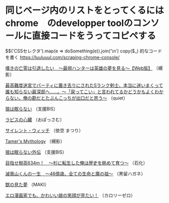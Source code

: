 # 同じベージ内のリストをとってくるにはchrome　のdevelopper toolのコンソールに直接コードをうってコピペする
$$('CSSセレクタ').map(e => doSomething(e)).join('\n')
copy($_)
的なコードを書く
https://luuluuul.com/scraping-chrome-console/

<a class="title" href="https://ncode.syosetu.com/n6093en/">嘆きの亡霊は引退したい　〜最弱ハンターは英雄の夢を見る〜【Web版】</a>
<span class="fn_name">
（槻影）
</span>

<a class="title" href="https://ncode.syosetu.com/n7361gs/">最高難度迷宮でパーティに置き去りにされたSランク剣士、本当に迷いまくって誰も知らない最深部へ……。～「戻ってこい」と言われてるかどうかもよくわからない。俺の勘だとたぶんこっちが出口だと思う～</a>
<span class="fn_name">
（quiet）
</span>

<a class="title" href="https://ncode.syosetu.com/n3930eh/">狼は眠らない</a>
<span class="fn_name">
（支援BIS）
</span>

<a class="title" href="https://ncode.syosetu.com/n4006r/">ラピスの心臓</a>
<span class="fn_name">
（おぽっさむ）
</span>

<a class="title" href="https://ncode.syosetu.com/n8356ga/">サイレント・ウィッチ</a>
<span class="fn_name">
（依空 まつり）
</span>

<a class="title" href="https://ncode.syosetu.com/n9218ci/">Tamer's Mythology</a>
<span class="fn_name">
（槻影）
</span>

<a class="title" href="https://ncode.syosetu.com/n7130fe/">狼は眠らない外伝</a>
<span class="fn_name">
（支援BIS）
</span>

<a class="title" href="https://ncode.syosetu.com/n1618fc/">目指せ樹高634m！　〜杉に転生した俺は歴史を眺めて育つ〜</a>
<span class="fn_name">
（石化）
</span>

<a class="title" href="https://ncode.syosetu.com/n3617fx/">滅竜山くんの一生　～46億歳、全ての生命と魔の祖～</a>
<span class="fn_name">
（黒留ハガネ）
</span>

<a class="title" href="https://ncode.syosetu.com/n1682dd/">獣の見た夢</a>
<span class="fn_name">
（MAKI）
</span>

<a class="title" href="https://ncode.syosetu.com/n4928eg/">エロ漫画家でも、かわいい娘の笑顔が見たい！</a>
<span class="fn_name">
（カロリーゼロ）
</span>
